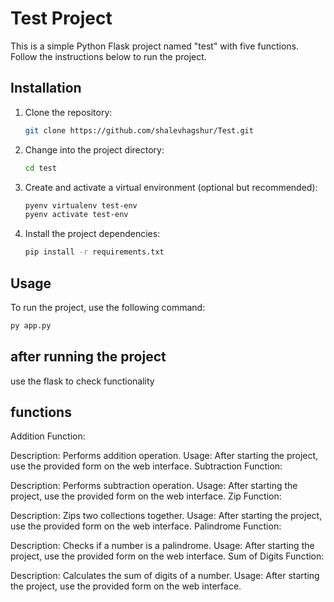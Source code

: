 # Test Project

This is a simple Python Flask project named "test" with five functions. Follow the instructions below to run the project.

## Installation

1. Clone the repository:

    ```bash
    git clone https://github.com/shalevhagshur/Test.git
    ```

2. Change into the project directory:

    ```bash
    cd test
    ```

3. Create and activate a virtual environment (optional but recommended):

    ```bash
    pyenv virtualenv test-env
    pyenv activate test-env
    ```

4. Install the project dependencies:

    ```bash
    pip install -r requirements.txt
    ```

## Usage

To run the project, use the following command:

```bash
py app.py
```
## after running the project

use the flask to check functionality

## functions
Addition Function:

Description: Performs addition operation.
Usage: After starting the project, use the provided form on the web interface.
Subtraction Function:

Description: Performs subtraction operation.
Usage: After starting the project, use the provided form on the web interface.
Zip Function:

Description: Zips two collections together.
Usage: After starting the project, use the provided form on the web interface.
Palindrome Function:

Description: Checks if a number is a palindrome.
Usage: After starting the project, use the provided form on the web interface.
Sum of Digits Function:

Description: Calculates the sum of digits of a number.
Usage: After starting the project, use the provided form on the web interface.